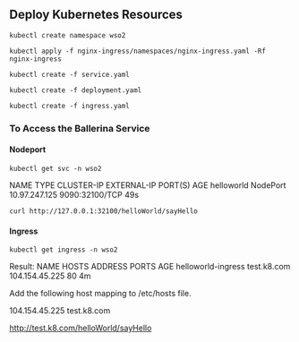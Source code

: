 ## Deploy Kubernetes Resources

```kubectl create namespace wso2```

```kubectl apply -f nginx-ingress/namespaces/nginx-ingress.yaml -Rf nginx-ingress```

```kubectl create -f service.yaml```

```kubectl create -f deployment.yaml```

```kubectl create -f ingress.yaml```



### To Access the Ballerina Service

#### Nodeport
`kubectl get svc -n wso2`

NAME         TYPE       CLUSTER-IP      EXTERNAL-IP   PORT(S)          AGE
helloworld   NodePort   10.97.247.125   <none>        9090:32100/TCP   49s

`curl http://127.0.0.1:32100/helloWorld/sayHello`

#### Ingress
`kubectl get ingress -n wso2`

Result:
NAME                 HOSTS        ADDRESS          PORTS     AGE
helloworld-ingress   test.k8.com   104.154.45.225   80        4m


Add the following host mapping to /etc/hosts file.

104.154.45.225 test.k8.com

http://test.k8.com/helloWorld/sayHello
